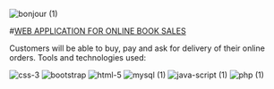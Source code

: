 ![bonjour (1)](https://user-images.githubusercontent.com/100168104/235530633-c409b8b1-8371-4c3e-8090-7aac4a67736e.png)

#[WEB APPLICATION FOR ONLINE BOOK SALES](#)


Customers will be able to buy, pay and ask for delivery of their online orders.
Tools and technologies used: 

![css-3](https://user-images.githubusercontent.com/100168104/235530679-be3e5dc1-ffff-46e6-a9ec-0fa7ce940096.png)
![bootstrap](https://user-images.githubusercontent.com/100168104/235530681-fb2572c4-bb1b-4637-9d02-784456ec8215.png)
![html-5](https://user-images.githubusercontent.com/100168104/235530691-9279979b-92f5-45b5-aea4-344685f1ef9e.png)
![mysql (1)](https://user-images.githubusercontent.com/100168104/235530755-3d61be8e-a6a6-4dcc-a8a2-335d235b14a6.png)
![java-script (1)](https://user-images.githubusercontent.com/100168104/235530758-ee946f62-ad98-421e-ad08-14437b27dd17.png)
![php (1)](https://user-images.githubusercontent.com/100168104/235530784-719378d4-8e9f-4cad-b6cb-dfd748717976.png)
